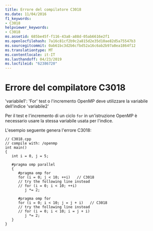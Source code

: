 ```yaml
---
title: Errore del compilatore C3018
ms.date: 11/04/2016
f1_keywords:
- C3018
helpviewer_keywords:
- C3018
ms.assetid: 685be45f-f116-43a8-a88d-05ab6616e2f1
ms.openlocfilehash: 7a16c81cf2b9c2a815d2e35d10ae82d5a75547b3
ms.sourcegitcommit: 0ab61bc3d2b6cfbd52a16c6ab2b97a8ea1864f12
ms.translationtype: MT
ms.contentlocale: it-IT
ms.lasthandoff: 04/23/2019
ms.locfileid: "62386720"
---
```

# <a name="compiler-error-c3018"></a>Errore del compilatore C3018

'variabile1': 'For' test o l'incremento OpenMP deve utilizzare la variabile dell'indice 'variabile2'

Per il test e l'incremento di un ciclo `for` in un'istruzione OpenMP è necessario usare la stessa variabile usata per l'indice.

L'esempio seguente genera l'errore C3018:

```
// C3018.cpp
// compile with: /openmp
int main()
{
   int i = 0, j = 5;

   #pragma omp parallel
   {
      #pragma omp for
      for (i = 0; j < 10; ++i)   // C3018
      // try the following line instead
      // for (i = 0; i < 10; ++i)
         j *= 2;

      #pragma omp for
      for (i = 0; i < 10; j = j + i)   // C3018
      // try the following line instead
      // for (i = 0; i < 10; i = j + i)
         j *= 2;
   }
}
```